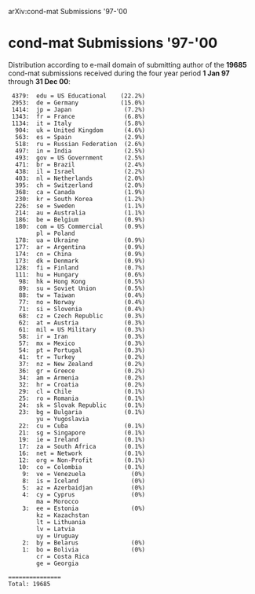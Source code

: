 arXiv:cond-mat Submissions '97-'00

cond-mat Submissions '97-'00
============================

Distribution according to e-mail domain of submitting author of the
**19685** cond-mat submissions received during the four year period **1
Jan 97** through **31 Dec 00**:

     4379:  edu = US Educational    (22.2%)
     2953:  de = Germany            (15.0%)
     1414:  jp = Japan               (7.2%)
     1343:  fr = France              (6.8%)
     1134:  it = Italy               (5.8%)
      904:  uk = United Kingdom      (4.6%)
      563:  es = Spain               (2.9%)
      518:  ru = Russian Federation  (2.6%)
      497:  in = India               (2.5%)
      493:  gov = US Government      (2.5%)
      471:  br = Brazil              (2.4%)
      438:  il = Israel              (2.2%)
      403:  nl = Netherlands         (2.0%)
      395:  ch = Switzerland         (2.0%)
      368:  ca = Canada              (1.9%)
      230:  kr = South Korea         (1.2%)
      226:  se = Sweden              (1.1%)
      214:  au = Australia           (1.1%)
      186:  be = Belgium             (0.9%)
      180:  com = US Commercial      (0.9%)
            pl = Poland
      178:  ua = Ukraine             (0.9%)
      177:  ar = Argentina           (0.9%)
      174:  cn = China               (0.9%)
      173:  dk = Denmark             (0.9%)
      128:  fi = Finland             (0.7%)
      111:  hu = Hungary             (0.6%)
       98:  hk = Hong Kong           (0.5%)
       89:  su = Soviet Union        (0.5%)
       88:  tw = Taiwan              (0.4%)
       77:  no = Norway              (0.4%)
       71:  si = Slovenia            (0.4%)
       68:  cz = Czech Republic      (0.3%)
       62:  at = Austria             (0.3%)
       61:  mil = US Military        (0.3%)
       58:  ir = Iran                (0.3%)
       57:  mx = Mexico              (0.3%)
       54:  pt = Portugal            (0.3%)
       41:  tr = Turkey              (0.2%)
       37:  nz = New Zealand         (0.2%)
       36:  gr = Greece              (0.2%)
       34:  am = Armenia             (0.2%)
       32:  hr = Croatia             (0.2%)
       29:  cl = Chile               (0.1%)
       25:  ro = Romania             (0.1%)
       24:  sk = Slovak Republic     (0.1%)
       23:  bg = Bulgaria            (0.1%)
            yu = Yugoslavia
       22:  cu = Cuba                (0.1%)
       21:  sg = Singapore           (0.1%)
       19:  ie = Ireland             (0.1%)
       17:  za = South Africa        (0.1%)
       16:  net = Network            (0.1%)
       12:  org = Non-Profit         (0.1%)
       10:  co = Colombia            (0.1%)
        9:  ve = Venezuela             (0%)
        8:  is = Iceland               (0%)
        5:  az = Azerbaidjan           (0%)
        4:  cy = Cyprus                (0%)
            ma = Morocco
        3:  ee = Estonia               (0%)
            kz = Kazachstan
            lt = Lithuania
            lv = Latvia
            uy = Uruguay
        2:  by = Belarus               (0%)
        1:  bo = Bolivia               (0%)
            cr = Costa Rica
            ge = Georgia

    ===============
    Total: 19685

